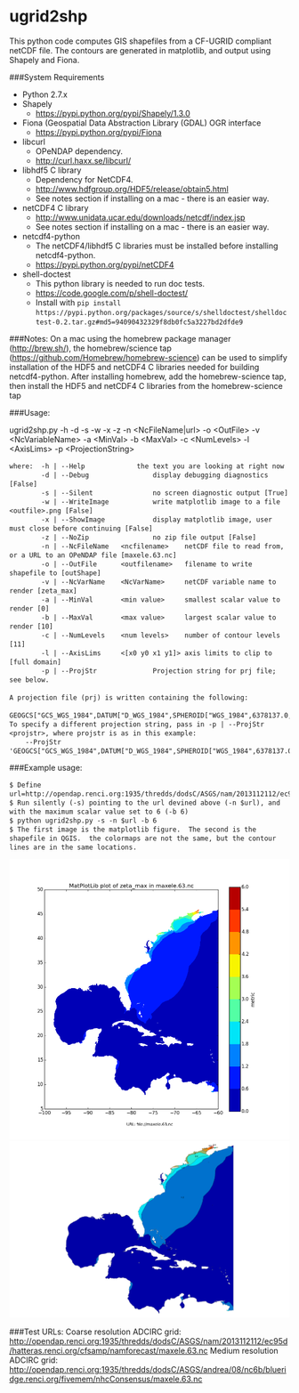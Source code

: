 ugrid2shp
===============================

This python code computes GIS shapefiles from a CF-UGRID compliant netCDF file.  The contours are generated in matplotlib, and output using Shapely and Fiona.

###System Requirements
- Python 2.7.x
- Shapely 
    - https://pypi.python.org/pypi/Shapely/1.3.0
- Fiona (Geospatial Data Abstraction Library (GDAL) OGR interface
    - https://pypi.python.org/pypi/Fiona
- libcurl 
    - OPeNDAP dependency. 
    - http://curl.haxx.se/libcurl/
- libhdf5 C library 
    - Dependency for NetCDF4.
    - http://www.hdfgroup.org/HDF5/release/obtain5.html
    - See notes section if installing on a mac - there is an easier way.
- netCDF4 C library 
    - http://www.unidata.ucar.edu/downloads/netcdf/index.jsp
    - See notes section if installing on a mac - there is an easier way.
- netcdf4-python 
    - The netCDF4/libhdf5 C libraries must be installed before installing netcdf4-python.
    - https://pypi.python.org/pypi/netCDF4
- shell-doctest 
    - This python library is needed to run doc tests.
    - https://code.google.com/p/shell-doctest/
    - Install with `pip install https://pypi.python.org/packages/source/s/shelldoctest/shelldoctest-0.2.tar.gz#md5=94090432329f8db0fc5a3227bd2dfde9`

###Notes: 
On a mac using the homebrew package manager (http://brew.sh/), the homebrew/science tap (https://github.com/Homebrew/homebrew-science) can be used to simplify installation of the HDF5 and netCDF4 C libraries needed for building netcdf4-python. 
After installing homebrew, add the homebrew-science tap, then install the HDF5 and netCDF4 C libraries from the homebrew-science tap

###Usage:

ugrid2shp.py -h -d -s -w -x -z -n \<NcFileName|url\> -o \<OutFile\> -v \<NcVariableName\> -a \<MinVal\> -b \<MaxVal\> -c \<NumLevels\> -l \<AxisLims\> -p \<ProjectionString\>
		
	where:	-h | --Help				the text you are looking at right now
			-d | --Debug				display debugging diagnostics [False]
			-s | --Silent				no screen diagnostic output [True]
			-w | --WriteImage			write matplotlib image to a file <outfile>.png [False]
			-x | --ShowImage			display matplotlib image, user must close before continuing [False]
			-z | --NoZip				no zip file output [False]
			-n | --NcFileName	<ncfilename> 	netCDF file to read from, or a URL to an OPeNDAP file [maxele.63.nc]
			-o | --OutFile		<outfilename> 	filename to write shapefile to [outShape]
			-v | --NcVarName	<NcVarName> 	netCDF variable name to render [zeta_max]
			-a | --MinVal		<min value> 	smallest scalar value to render [0]
			-b | --MaxVal		<max value> 	largest scalar value to render [10]
			-c | --NumLevels	<num levels> 	number of contour levels [11]
			-l | --AxisLims		<[x0 y0 x1 y1]> axis limits to clip to [full domain]
			-p | --ProjStr				Projection string for prj file;  see below.
 
	A projection file (prj) is written containing the following:
		GEOGCS["GCS_WGS_1984",DATUM["D_WGS_1984",SPHEROID["WGS_1984",6378137.0,298.257223563]],PRIMEM["Greenwich",0.0],UNIT["Degree",0.0174532925199433]]
	To specify a different projection string, pass in -p | --ProjStr <projstr>, where projstr is as in this example:
		--ProjStr 'GEOGCS["GCS_WGS_1984",DATUM["D_WGS_1984",SPHEROID["WGS_1984",6378137.0,298.257223563]],PRIMEM["Greenwich",0.0],UNIT["Degree",0.0174532925199433]]' 

###Example usage:

    $ Define url=http://opendap.renci.org:1935/thredds/dodsC/ASGS/nam/2013112112/ec95d/hatteras.renci.org/cfsamp/namforecast/maxele.63.nc 
    $ Run silently (-s) pointing to the url devined above (-n $url), and with the maximum scalar value set to 6 (-b 6) 
    $ python ugrid2shp.py -s -n $url -b 6
    $ The first image is the matplotlib figure.  The second is the shapefile in QGIS.  the colormaps are not the same, but the contour lines are in the same locations.
![](test1.png)
![](QGIS_test1.png)


###Test URLs:
	Coarse resolution ADCIRC grid: 
 		http://opendap.renci.org:1935/thredds/dodsC/ASGS/nam/2013112112/ec95d/hatteras.renci.org/cfsamp/namforecast/maxele.63.nc
 	Medium resolution ADCIRC grid: 
 		http://opendap.renci.org:1935/thredds/dodsC/ASGS/andrea/08/nc6b/blueridge.renci.org/fivemem/nhcConsensus/maxele.63.nc



